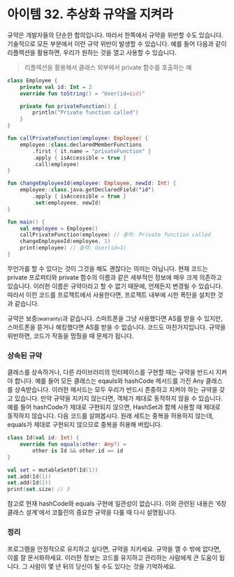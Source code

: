 # 아이템 32. 추상화 규약을 지켜라

규약은 개발자들의 단순한 합의입니다. 따라서 한쪽에서 규약을 위반할 수도 있습니다. 기술적으로 모든 부분에서 이런 규약 위반이 발생할 수 있습니다. 예를 들어 다음과 같이 리플렉션을 활용하면, 우리가 원하는 것을 열고 사용할 수 있습니다.

> 리플렉션을 활용해서 클래스 외부에서 private 함수를 호출하는 예

```kotlin
class Employee {
    private val id: Int = 2
    override fun toString() = "User(id=$id)"

    private fun privateFunction() {
        println("Private function called")
    }
}

fun callPrivateFunction(employee: Employee) {
    employee::class.declaredMemberFunctions
        .first { it.name = "privateFunction" }
        .apply { isAccessible = true }
        .call(employee)
}

fun changeEmployeeId(employee: Employee, newId: Int) {
    employee::class.java.getDeclaredField("id")
        .apply { isAccessible = true }
        .set(employeee, newId)
}

fun main() {
    val employee = Employee()
    callPrivateFunction(employee) // 출력: Private function called
    changeEmployeeId(employee, 1)
    print(employee) // 출력: User(id=1)
}
```

무언가를 할 수 있다는 것이 그것을 해도 괜찮다는 의미는 아닙니다. 현재 코드는 private 프로퍼티와 private 함수의 이름과 같은 세부적인 정보에 매우 크게 의존하고 있습니다. 이러한 이름은 규약이라고 할 수 없기 때문에, 언제든지 변경될 수 있습니다. 따라서 이런 코드를 프로젝트에서 사용한다면, 프로젝트 내부에 시한 폭탄을 설치한 것과 같습니다.

규약은 보증<small>(warranty)</small>과 같습니다. 스마트폰을 그냥 사용했다면 AS를 받을 수 있지만, 스마트폰을 뜯거나 해킹했다면 AS를 받을 수 없습니다. 코드도 마찬가지입니다. 규약을 위반하면, 코드가 작동을 멈췄을 때 문제가 됩니다.

### 상속된 규약

클래스를 상속하거나, 다른 라이브러리의 인터페이스를 구현할 때는 규약을 반드시 지켜야 합니다. 예를 들어 모든 클래스는 eqauls와 hashCode 메서드를 가진 Any 클래스를 상속받습니다. 이러한 메서드는 모두 우리가 반드시 존중하고 지켜야 하는 규약을 갖고 있습니다. 만약 규약을 지키지 않는다면, 객체가 제대로 동작하지 않을 수 있습니다. 예를 들어 hashCode가 제대로 구현되지 않으면, HashSet과 함께 사용할 때 제대로 동작하지 않습니다. 다음 코드를 살펴봅시다. 원래 세트는 중복을 허용하지 않는데, equals가 제대로 구현되지 않으므로 중복을 허용해 버립니다.

```kotlin
class Id(val id: Int) {
    override fun equals(other: Any?) =
        other is Id && other.id == id
}

val set = mutableSetOf(Id(1))
set.add(Id(1))
set.add(Id(1))
print(set.size) // 3
```

참고로 현재 hashCode와 equals 구현에 일관성이 없습니다. 이와 관련된 내용은 '6장 클래스 설계'에서 코틀린의 중요한 규약을 다룰 때 다시 설명됩니다.

### 정리

프로그램을 안정적으로 유지하고 싶다면, 규약을 지키세요. 규약을 깰 수 밖에 없다면, 이를 잘 문서화하세요. 이러한 정보는 코드를 유지하고 관리하는 사람에게 큰 도움이 됩니다. 그 사람이 몇 년 뒤의 당신이 될 수도 있다는 것을 기억하세요.